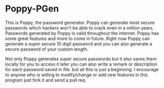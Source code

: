 # Poppy-PGen
This is Poppy, the password generator.
Poppy can generate most secure passwords which hackers won't be able to crack even in a million years.
Passwords generated by Poppy is valid throughout the internet.
Poppy has some great features and more to come in future.
Right now Poppy can generate a super secure 10 digit password and you can also generate a secure password of your custom length.

Not only Poppy generates super secure passwords but it also saves them locally for you to access it later you can also write a remark or description for each password saved in file.
but all this is just a beginning. I encourage to anyone who is willing to modify/change or add new features in this program just fork it and send a pull req.